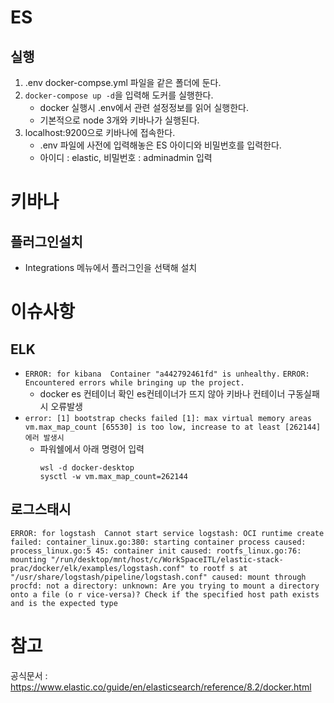 # ES
## 실행
1. .env docker-compse.yml 파일을 같은 폴더에 둔다.
2. `docker-compose up -d`을 입력해 도커를 실행한다.
   - docker 실행시 .env에서 관련 설정정보를 읽어 실행한다.
   - 기본적으로 node 3개와 키바나가 실행된다.
3. localhost:9200으로 키바나에 접속한다.
   - .env 파일에 사전에 입력해놓은 ES 아이디와 비밀번호를 입력한다.
   - 아이디 : elastic, 비밀번호 : adminadmin 입력

# 키바나
## 플러그인설치
-  Integrations 메뉴에서 플러그인을 선택해 설치 

# 이슈사항
## ELK
- `ERROR: for kibana  Container "a442792461fd" is unhealthy.`
  `ERROR: Encountered errors while bringing up the project.`
  - docker es 컨테이너 확인 es컨테이너가 뜨지 않아 키바나 컨테이너 구동실패시 오류발생 
- `error: [1] bootstrap checks failed [1]: max virtual memory areas vm.max_map_count [65530] is too low, increase to at least [262144] 에러 발생시`
  - 파워쉘에서 아래 명령어 입력
     ```shell
     wsl -d docker-desktop
     sysctl -w vm.max_map_count=262144
     ```
## 로그스태시 
`ERROR: for logstash  Cannot start service logstash: OCI runtime create failed: container_linux.go:380: starting container process caused: process_linux.go:5
45: container init caused: rootfs_linux.go:76: mounting "/run/desktop/mnt/host/c/WorkSpaceITL/elastic-stack-prac/docker/elk/examples/logstash.conf" to rootf
s at "/usr/share/logstash/pipeline/logstash.conf" caused: mount through procfd: not a directory: unknown: Are you trying to mount a directory onto a file (o
r vice-versa)? Check if the specified host path exists and is the expected type
`

# 참고
공식문서 : https://www.elastic.co/guide/en/elasticsearch/reference/8.2/docker.html